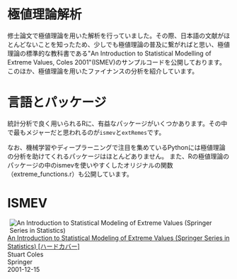 # 極値理論解析
修士論文で極値理論を用いた解析を行っていました。その際、日本語の文献がほとんどないことを知ったため、少しでも極値理論の普及に繋がればと思い、極値理論の標準的な教科書である"An Introduction to Statistical Modelling of Extreme Values, Coles 2001"(ISMEV)のサンプルコードを公開しております。
このほか、極値理論を用いたファイナンスの分析を紹介しています。

# 言語とパッケージ
統計分析で良く用いられるRに、有益なパッケージがいくつかあります。その中で最もメジャーだと思われるのが`ismev`と`extRemes`です。

なお、機械学習やディープラーニングで注目を集めているPythonには極値理論の分析を助けてくれるパッケージはほとんどありません。
また、Rの極値理論のパッケージの中のismevを使いやすくしたオリジナルの関数（extreme_functions.r）も公開しています。

# ISMEV
<div  class="amazon Default"><div  align="left" class="pictBox"><a  target="_blank" href="https://www.amazon.co.jp/Introduction-Statistical-Modeling-Springer-Statistics/dp/1852334592?SubscriptionId=AKIAIM37F4M6SCT5W23Q&amp;tag=lvdrfree-22&amp;linkCode=xm2&amp;camp=2025&amp;creative=165953&amp;creativeASIN=1852334592"><img  class="pict" style="margin-right:10px" align="left" hspace="5" border="0" alt="An Introduction to Statistical Modeling of Extreme Values (Springer Series in Statistics)" src="https://images-fe.ssl-images-amazon.com/images/I/41R%2BHU7X%2B4L._SL160_.jpg"></a></div><div  class="itemTitle"><a  target="_blank" href="https://www.amazon.co.jp/Introduction-Statistical-Modeling-Springer-Statistics/dp/1852334592?SubscriptionId=AKIAIM37F4M6SCT5W23Q&amp;amp;tag=lvdrfree-22&amp;amp;linkCode=xm2&amp;amp;camp=2025&amp;amp;creative=165953&amp;amp;creativeASIN=1852334592">An Introduction to Statistical Modeling of Extreme Values (Springer Series in Statistics) [ハードカバー]</a></div><div  class="itemSubTxt">Stuart Coles</div><div  class="itemSubTxt">Springer</div><div  class="itemSubTxt">2001-12-15</div></div><br  style="clear:left" clear="left"><br />
